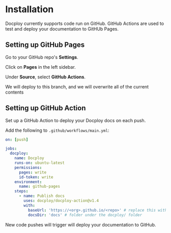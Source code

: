 # Installation

Docploy currently supports code run on GitHub. GitHub Actions are used to test and deploy your documentation to GitHUb Pages.

## Setting up GitHub Pages

Go to your GitHub repo's **Settings**.

Click on **Pages** in the left sidebar.

Under **Source**, select **GitHub Actions**.

<callout danger>We will deploy to this branch, and we will overwrite all of the current contents

## Setting up GitHub Action

Set up a GitHub Action to deploy your Docploy docs on each push.

Add the following to `.github/workflows/main.yml`:

<add a callout to replace values>

```yaml
on: [push]

jobs:
  docploy:
    name: Docploy
    runs-on: ubuntu-latest
    permissions:
      pages: write
      id-token: write
    environment:
      name: github-pages
    steps:
      - name: Publish docs
        uses: docploy/docploy-action@v1.4
        with:
          baseUrl: 'https://<org>.github.io/<repo>' # replace this with your GitHub Pages url
          docsDir: 'docs' # folder under the docploy/ folder
```

New code pushes will trigger will deploy your documentation to GitHub.
